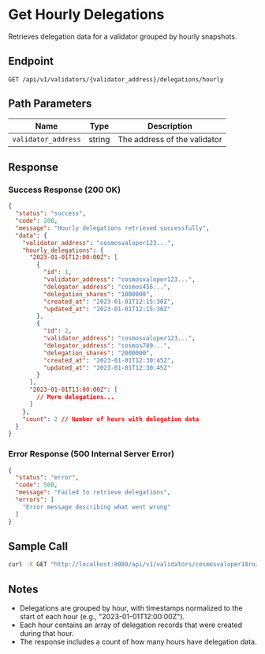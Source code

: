 # Get Hourly Delegations

Retrieves delegation data for a validator grouped by hourly snapshots.

## Endpoint

```
GET /api/v1/validators/{validator_address}/delegations/hourly
```

## Path Parameters

| Name | Type | Description |
|------|------|-------------|
| `validator_address` | string | The address of the validator |

## Response

### Success Response (200 OK)

```json
{
  "status": "success",
  "code": 200,
  "message": "Hourly delegations retrieved successfully",
  "data": {
    "validator_address": "cosmosvaloper123...",
    "hourly_delegations": {
      "2023-01-01T12:00:00Z": [
        {
          "id": 1,
          "validator_address": "cosmosvaloper123...",
          "delegator_address": "cosmos456...",
          "delegation_shares": "1000000",
          "created_at": "2023-01-01T12:15:30Z",
          "updated_at": "2023-01-01T12:15:30Z"
        },
        {
          "id": 2,
          "validator_address": "cosmosvaloper123...",
          "delegator_address": "cosmos789...",
          "delegation_shares": "2000000",
          "created_at": "2023-01-01T12:30:45Z",
          "updated_at": "2023-01-01T12:30:45Z"
        }
      ],
      "2023-01-01T13:00:00Z": [
        // More delegations...
      ]
    },
    "count": 2 // Number of hours with delegation data
  }
}
```

### Error Response (500 Internal Server Error)

```json
{
  "status": "error",
  "code": 500,
  "message": "Failed to retrieve delegations",
  "errors": [
    "Error message describing what went wrong"
  ]
}
```

## Sample Call

```bash
curl -X GET "http://localhost:8080/api/v1/validators/cosmosvaloper18ruzecmqj9pv8ac0gvkgryuc7u004te9rh7w5s/delegations/hourly"
```

## Notes

- Delegations are grouped by hour, with timestamps normalized to the start of each hour (e.g., "2023-01-01T12:00:00Z").
- Each hour contains an array of delegation records that were created during that hour.
- The response includes a count of how many hours have delegation data. 